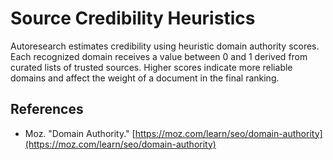 # Source Credibility Heuristics

Autoresearch estimates credibility using heuristic domain authority scores. Each
recognized domain receives a value between 0 and 1 derived from curated lists of
trusted sources. Higher scores indicate more reliable domains and affect the
weight of a document in the final ranking.

## References

- Moz. "Domain Authority." [https://moz.com/learn/seo/domain-authority](https://moz.com/learn/seo/domain-authority)
